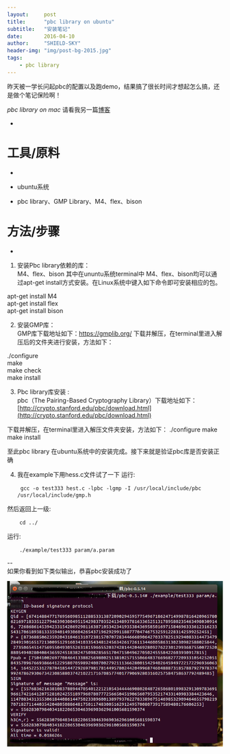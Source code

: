 ```yaml
---
layout:     post
title:      "pbc library on ubuntu"
subtitle:   "安装笔记"
date:       2016-04-10
author:     "SHIELD-SKY"
header-img: "img/post-bg-2015.jpg"
tags:
    - pbc library
---
```


昨天被一学长问起pbc的配置以及跑demo，结果搞了很长时间才想起怎么搞，还是做个笔记保险啊！

*pbc library on mac* 请看我另一篇[博客](http://blog.csdn.net/shield_sky/article/details/50528926)

-

工具/原料
==

-

- ubuntu系统
- pbc library、GMP Library、M4、flex、bison


方法/步骤
==
-

1. 安装Pbc library依赖的库：		
M4、flex、bison 其中在ununtu系统terminal中 M4、flex、bison均可以通过apt-get install方式安装。在Linux系统中键入如下命令即可安装相应的包。

 apt-get install M4 	
apt-get install flex 	
apt-get install bison	

2. 安装GMP库：	
GMP库下载地址如下：https://gmplib.org/ 
下载并解压，在terminal里进入解压后的文件夹进行安装，方法如下：
 
 ./configure 	
make 	
make check 	
make install	

3.	Pbc library库安装 :		
pbc（The Pairing-Based Cryptography Library）下载地址如下：[http://crypto.stanford.edu/pbc/download.html](http://crypto.stanford.edu/pbc/download.html)

 下载并解压，在terminal里进入解压文件夹安装，方法如下：
 ./configure 
make 	
make install 	

 至此pbc library 在ubuntu系统中的安装完成。接下来就是验证pbc库是否安装正确

4. 我在example下用hess.c文件试了一下 运行:
	
		gcc -o test333 hest.c -lpbc -lgmp -I /usr/local/include/pbc /usr/local/include/gmp.h 
 然后返回上一级:
 
 		cd ../
 运行:
  		
   		./example/test333 param/a.param
   	
   		
--   		
  如果你看到如下类似输出，恭喜pbc安装成功了
  
![](../img/pbc_shiyan.jpg)